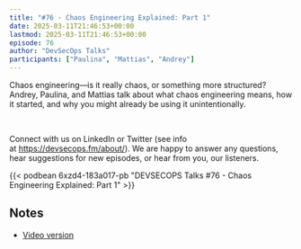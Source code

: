 ```yaml
---
title: "#76 - Chaos Engineering Explained: Part 1"
date: 2025-03-11T21:46:53+00:00
lastmod: 2025-03-11T21:46:53+00:00
episode: 76
author: "DevSecOps Talks"
participants: ["Paulina", "Mattias", "Andrey"]
---
```


Chaos engineering—is it really chaos, or something more structured? Andrey, Paulina, and Mattias talk about what chaos engineering means, how it started, and why you might already be using it unintentionally.<p>&nbsp;</p><p>Connect with us on LinkedIn or Twitter (see info at https://devsecops.fm/about/). We are happy to answer any questions, hear suggestions for new episodes, or hear from you, our listeners.</p>

<!--more-->

<!-- Player -->

 {{<  podbean 6xzd4-183a017-pb "DEVSECOPS Talks #76 - Chaos Engineering Explained: Part 1"  >}} 

## Notes

* [Video version](https://youtu.be/rcVDIV76b8k)